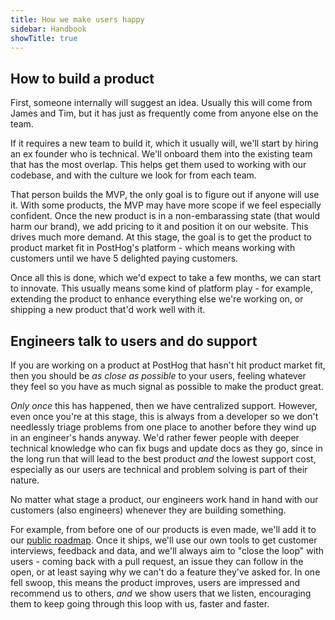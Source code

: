 ```yaml
---
title: How we make users happy
sidebar: Handbook
showTitle: true
---
```


## How to build a product

First, someone internally will suggest an idea. Usually this will come from James and Tim, but it has just as frequently come from anyone else on the team.

If it requires a new team to build it, which it usually will, we'll start by hiring an ex founder who is technical. We'll onboard them into the existing team that has the most overlap. This helps get them used to working with our codebase, and with the culture we look for from each team.

That person builds the MVP, the only goal is to figure out if anyone will use it. With some products, the MVP may have more scope if we feel especially confident. Once the new product is in a non-embarassing state (that would harm our brand), we add pricing to it and position it on our website. This drives much more demand. At this stage, the goal is to get the product to product market fit in PostHog's platform - which means working with customers until we have 5 delighted paying customers. 

Once all this is done, which we'd expect to take a few months, we can start to innovate. This usually means some kind of platform play - for example, extending the product to enhance everything else we're working on, or shipping a new product that'd work well with it.

## Engineers talk to users and do support

If you are working on a product at PostHog that hasn't hit product market fit, then you should be _as close as possible_ to  your users, feeling whatever they feel so you have as much signal as possible to make the product great.

_Only once_ this has happened, then we have centralized support. However, even once you're at this stage, this is always from a developer so we don't needlessly triage problems from one place to another before they wind up in an engineer's hands anyway. We'd rather fewer people with deeper technical knowledge who can fix bugs and update docs as they go, since in the long run that will lead to the best product _and_ the lowest support cost, especially as our users are technical and problem solving is part of their nature.

No matter what stage a product, our engineers work hand in hand with our customers (also engineers) whenever they are building something.

For example, from before one of our products is even made, we'll add it to our [public roadmap](/roadmap). Once it ships, we'll use our own tools to get customer interviews, feedback and data, and we'll always aim to "close the loop" with users - coming back with a pull request, an issue they can follow in the open, or at least saying why we can't do a feature they've asked for. In one fell swoop, this means the product improves, users are impressed and recommend us to others, _and_ we show users that we listen, encouraging them to keep going through this loop with us, faster and faster.